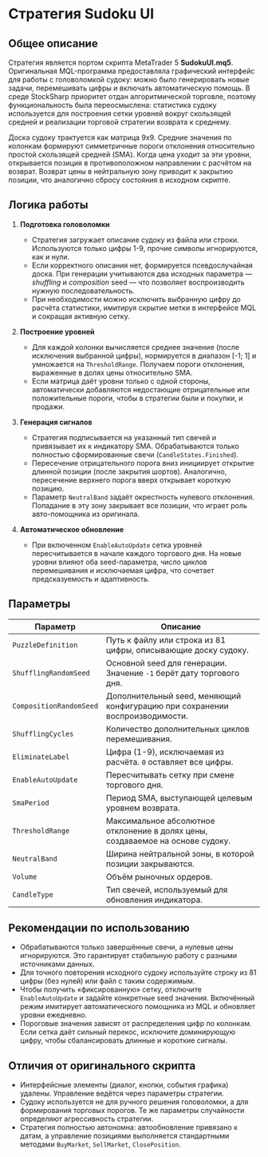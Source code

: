 # Стратегия Sudoku UI

## Общее описание

Стратегия является портом скрипта MetaTrader 5 **SudokuUI.mq5**. Оригинальная MQL-программа предоставляла графический интерфейс для работы с головоломкой судоку: можно было генерировать новые задачи, перемешивать цифры и включать автоматическую помощь. В среде StockSharp приоритет отдан алгоритмической торговле, поэтому функциональность была переосмыслена: статистика судоку используется для построения сетки уровней вокруг скользящей средней и реализации торговой стратегии возврата к среднему.

Доска судоку трактуется как матрица 9x9. Средние значения по колонкам формируют симметричные пороги отклонения относительно простой скользящей средней (SMA). Когда цена уходит за эти уровни, открывается позиция в противоположном направлении с расчётом на возврат. Возврат цены в нейтральную зону приводит к закрытию позиции, что аналогично сбросу состояния в исходном скрипте.

## Логика работы

1. **Подготовка головоломки**
   - Стратегия загружает описание судоку из файла или строки. Используются только цифры 1-9, прочие символы игнорируются, как и нули.
   - Если корректного описания нет, формируется псевдослучайная доска. При генерации учитываются два исходных параметра — *shuffling* и *composition* seed — что позволяет воспроизводить нужную последовательность.
   - При необходимости можно исключить выбранную цифру до расчёта статистики, имитируя скрытие метки в интерфейсе MQL и сокращая активную сетку.

2. **Построение уровней**
   - Для каждой колонки вычисляется среднее значение (после исключения выбранной цифры), нормируется в диапазон [-1; 1] и умножается на `ThresholdRange`. Получаем пороги отклонения, выраженные в долях цены относительно SMA.
   - Если матрица даёт уровни только с одной стороны, автоматически добавляются недостающие отрицательные или положительные пороги, чтобы в стратегии были и покупки, и продажи.

3. **Генерация сигналов**
   - Стратегия подписывается на указанный тип свечей и привязывает их к индикатору SMA. Обрабатываются только полностью сформированные свечи (`CandleStates.Finished`).
   - Пересечение отрицательного порога вниз инициирует открытие длинной позиции (после закрытия шортов). Аналогично, пересечение верхнего порога вверх открывает короткую позицию.
   - Параметр `NeutralBand` задаёт окрестность нулевого отклонения. Попадание в эту зону закрывает все позиции, что играет роль авто-помощника из оригинала.

4. **Автоматическое обновление**
   - При включенном `EnableAutoUpdate` сетка уровней пересчитывается в начале каждого торгового дня. На новые уровни влияют оба seed-параметра, число циклов перемешивания и исключаемая цифра, что сочетает предсказуемость и адаптивность.

## Параметры

| Параметр | Описание |
|----------|----------|
| `PuzzleDefinition` | Путь к файлу или строка из 81 цифры, описывающие доску судоку. |
| `ShufflingRandomSeed` | Основной seed для генерации. Значение `-1` берёт дату торгового дня. |
| `CompositionRandomSeed` | Дополнительный seed, меняющий конфигурацию при сохранении воспроизводимости. |
| `ShufflingCycles` | Количество дополнительных циклов перемешивания. |
| `EliminateLabel` | Цифра (1-9), исключаемая из расчёта. `0` оставляет все цифры. |
| `EnableAutoUpdate` | Пересчитывать сетку при смене торгового дня. |
| `SmaPeriod` | Период SMA, выступающей целевым уровнем возврата. |
| `ThresholdRange` | Максимальное абсолютное отклонение в долях цены, создаваемое на основе судоку. |
| `NeutralBand` | Ширина нейтральной зоны, в которой позиции закрываются. |
| `Volume` | Объём рыночных ордеров. |
| `CandleType` | Тип свечей, используемый для обновления индикатора. |

## Рекомендации по использованию

- Обрабатываются только завершённые свечи, а нулевые цены игнорируются. Это гарантирует стабильную работу с разными источниками данных.
- Для точного повторения исходного судоку используйте строку из 81 цифры (без нулей) или файл с таким содержимым.
- Чтобы получить «фиксированную» сетку, отключите `EnableAutoUpdate` и задайте конкретные seed значения. Включённый режим имитирует автоматического помощника из MQL и обновляет уровни ежедневно.
- Пороговые значения зависят от распределения цифр по колонкам. Если сетка даёт сильный перекос, исключите доминирующую цифру, чтобы сбалансировать длинные и короткие сигналы.

## Отличия от оригинального скрипта

- Интерфейсные элементы (диалог, кнопки, события графика) удалены. Управление ведётся через параметры стратегии.
- Судоку используется не для ручного решения головоломки, а для формирования торговых порогов. Те же параметры случайности определяют агрессивность стратегии.
- Стратегия полностью автономна: автообновление привязано к датам, а управление позициями выполняется стандартными методами `BuyMarket`, `SellMarket`, `ClosePosition`.

